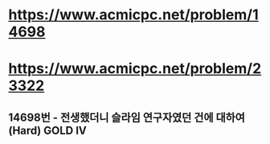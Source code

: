 # https://www.acmicpc.net/problem/14698
# https://www.acmicpc.net/problem/23322

## 14698번 - 전생했더니 슬라임 연구자였던 건에 대하여 (Hard) GOLD IV